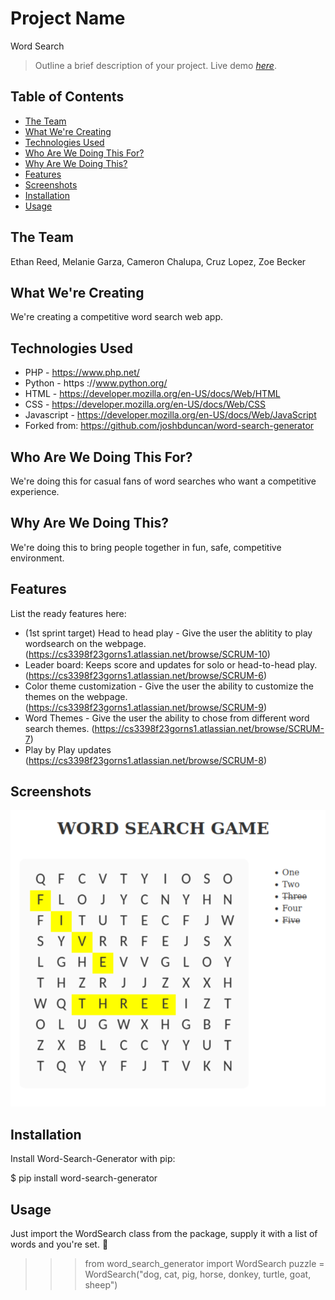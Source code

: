 # Project Name
Word Search
> Outline a brief description of your project.
> Live demo [_here_](https://www.example.com). <!-- If you have the project hosted somewhere, include the link here. -->

## Table of Contents
* [The Team](#TheTeam)
* [What We're Creating](#WhatWe'reCreating)
* [Technologies Used](#TechnologiesUsed)
* [Who Are We Doing This For?](#WhoAreWeDoingThisFor?)
* [Why Are We Doing This?](#WhyAreWeDoingThis?)
* [Features](#Features)
* [Screenshots](#Screenshots)
* [Installation](#Installation)
* [Usage](#Usage)



## The Team
Ethan Reed, Melanie Garza, Cameron Chalupa, Cruz Lopez, Zoe Becker

## What We're Creating
We're creating a competitive word search web app.

## Technologies Used
- PHP - https://www.php.net/ 
- Python - https ://www.python.org/ 
- HTML - https://developer.mozilla.org/en-US/docs/Web/HTML 
- CSS - https://developer.mozilla.org/en-US/docs/Web/CSS 
- Javascript - https://developer.mozilla.org/en-US/docs/Web/JavaScript 
- Forked from: https://github.com/joshbduncan/word-search-generator 

## Who Are We Doing This For?
We're doing this for casual fans of word searches who want a competitive experience.

## Why Are We Doing This?
We're doing this to bring people together in fun, safe, competitive environment.

## Features
List the ready features here:
- (1st sprint target) Head to head play - Give the user the ablitity to play wordsearch on the webpage. (https://cs3398f23gorns1.atlassian.net/browse/SCRUM-10)
- Leader board: Keeps score and updates for solo or head-to-head play. (https://cs3398f23gorns1.atlassian.net/browse/SCRUM-6)
- Color theme customization - Give the user the ability to customize the themes on the webpage. (https://cs3398f23gorns1.atlassian.net/browse/SCRUM-9)
- Word Themes - Give the user the ability to chose from different word search themes. (https://cs3398f23gorns1.atlassian.net/browse/SCRUM-7)
- Play by Play updates (https://cs3398f23gorns1.atlassian.net/browse/SCRUM-8) 


## Screenshots
![Alt text](image.png)


## Installation

Install Word-Search-Generator with pip:

$ pip install word-search-generator

## Usage

Just import the WordSearch class from the package, supply it with a list of words and you're set. 🧩

>>> from word_search_generator import WordSearch
>>> puzzle = WordSearch("dog, cat, pig, horse, donkey, turtle, goat, sheep")